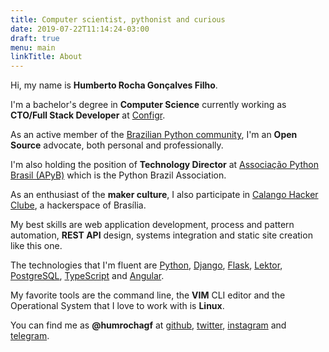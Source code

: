 ```yaml
---
title: Computer scientist, pythonist and curious
date: 2019-07-22T11:14:24-03:00
draft: true
menu: main
linkTitle: About
---
```


Hi, my name is **Humberto Rocha Gonçalves Filho**.

I'm a bachelor's degree in **Computer Science** currently working as **CTO/Full Stack Developer** at [Configr](https://configr.com).

As an active member of the [Brazilian Python community](http://python.org.br), I'm an **Open Source** advocate, both personal and professionally.

I'm also holding the position of **Technology Director** at [Associação Python Brasil (APyB)](https://associados.python.org.br) which is the Python Brazil Association.

As an enthusiast of the **maker culture**, I also participate in [Calango Hacker Clube](http://calango.club), a hackerspace of Brasília.

My best skills are web application development, process and pattern automation, **REST API** design, systems integration and static site creation like this one.

The technologies that I'm fluent are [Python](https://www.python.org), [Django](https://www.djangoproject.com), [Flask](http://flask.pocoo.org), [Lektor](https://www.getlektor.com), [PostgreSQL](https://www.postgresql.org/), [TypeScript](https://www.typescriptlang.org) and [Angular](https://angular.io).

My favorite tools are the command line, the **VIM** CLI editor and the Operational System that I love to work with is **Linux**.

You can find me as **@humrochagf** at [github](https://github.com/humrochagf), [twitter](https://twitter.com/humrochagf), [instagram](https://www.instagram.com/humrochagf) and [telegram](https://t.me/humrochagf).
